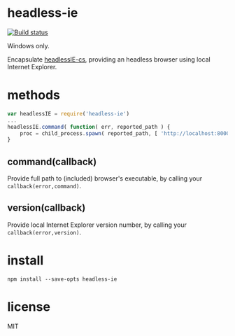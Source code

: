 # headless-ie

[![Build status](https://ci.appveyor.com/api/projects/status/ek0a74lvpflmsy8j/branch/master?svg=true)](https://ci.appveyor.com/project/ElNounch/headlessie)

Windows only.

Encapsulate [headlessIE-cs](https://github.com/ElNounch/headlessIE-cs), providing an headless browser using local Internet Explorer.

# methods

``` js
var headlessIE = require('headless-ie')
...
headlessIE.command( function( err, reported_path ) {
    proc = child_process.spawn( reported_path, [ 'http://localhost:8000/entrance' ] )
}
```

## command(callback)

Provide full path to (included) browser's executable, by calling your `callback(error,command)`.

## version(callback)

Provide local Internet Explorer version number, by calling your `callback(error,version)`.

# install

```
npm install --save-opts headless-ie
```

# license

MIT
